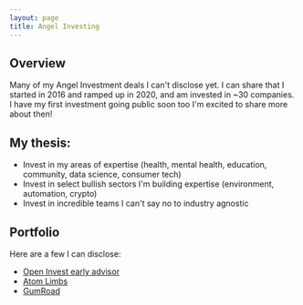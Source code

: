 ```yaml
---
layout: page
title: Angel Investing
---
```


## Overview
Many of my Angel Investment deals I can't disclose yet. I can share
that I started in 2016 and ramped up in 2020, and am invested in ~30
companies. I have my first investment going public soon too I'm excited
to share more about then!

## My thesis:
<ul>
 <li>Invest in my areas of expertise (health, mental health, education, 
community, data science, consumer tech)</li>
<li>Invest in select bullish sectors I'm building expertise (environment, automation, crypto) </li>
 <li>Invest in incredible teams I can't say no to industry agnostic</li>
</ul>

## Portfolio 

Here are a few I can disclose:

<ul>
  <li><a href="https://www.openinvest.com/">Open Invest early advisor</a></li>
  <li><a href="https://atomlimbs.com/">Atom Limbs</a></li>
  <li><a href="https://gumroad.com/">GumRoad</a></li>

</ul>
